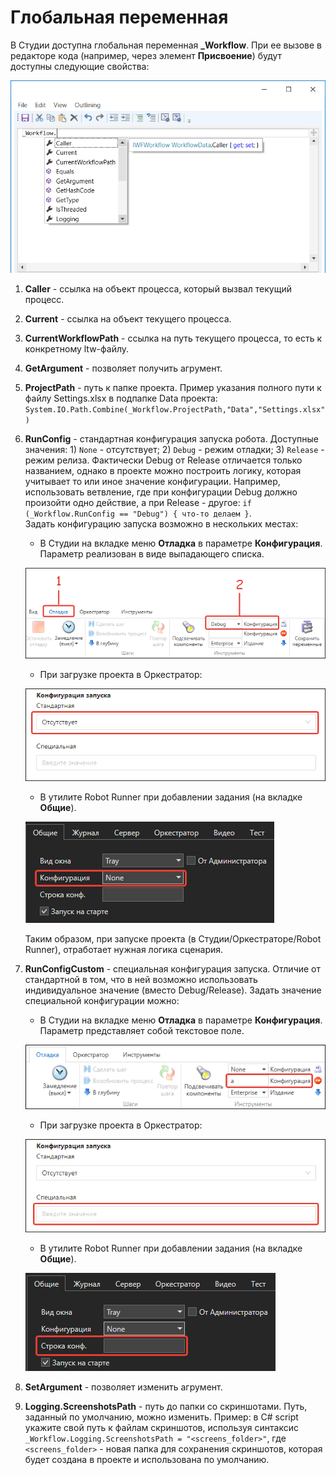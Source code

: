 # Глобальная переменная

В Студии доступна глобальная переменная **\_Workflow**. При ее вызове в редакторе кода (например, через элемент **Присвоение**) будут доступны следующие свойства:

![](<../../.gitbook/assets/workflow.png>)

1. **Caller** - ссылка на объект процесса, который вызвал текущий процесс.
2. **Current** - ccылка на объект текущего процесса.
3. **CurrentWorkflowPath** - ссылка на путь текущего процесса, то есть к конкретному ltw-файлу.
4. **GetArgument** - позволяет получить агрумент.
5. **ProjectPath** - путь к папке проекта. Пример указания полного пути к файлу Settings.xlsx в подпапке Data проекта:
   `System.IO.Path.Combine(_Workflow.ProjectPath,"Data","Settings.xlsx")`
7. **RunConfig** - стандартная конфигурация запуска робота. Доступные значения: 1) `None` - отсутствует; 2) `Debug` - режим отладки; 3) `Release` - режим релиза. Фактически Debug от Release отличается только названием, однако в проекте можно построить логику, которая учитывает то или иное значение конфигурации. Например, использовать ветвление, где при конфигурации Debug должно произойти одно действие, а при Release - другое: `if (_Workflow.RunConfig == "Debug") { что-то делаем }`.\
   Задать конфигурацию запуска возможно в нескольких местах:
   * В Студии на вкладке меню **Отладка** в параметре **Конфигурация**. Параметр реализован в виде выпадающего списка.

   ![](<../../.gitbook/assets/studio-standard-config-robot.png>)

   * При загрузке проекта в Оркестратор:

   ![](<../../.gitbook/assets/orch-robot-config-standard.png>)

   * В утилите Robot Runner при добавлении задания (на вкладке **Общие**).

   ![](<../../.gitbook/assets/runner-config-robot-standard.png>)

   Таким образом, при запуске проекта (в Студии/Оркестраторе/Robot Runner), отработает нужная логика сценария.
     
9. **RunConfigCustom** - специальная конфигурация запуска. Отличие от стандартной в том, что в ней возможно использовать индивидуальное значение (вместо Debug/Release). 
    Задать значение специальной конфигурации можно:
    * В Студии на вкладке меню **Отладка** в параметре **Конфигурация**. Параметр представляет собой текстовое поле.
    
    ![](<../../.gitbook/assets/studio-robot-config-special.png>)

   * При загрузке проекта в Оркестратор:

   ![](<../../.gitbook/assets/orch-robot-config-special.png>)

   * В утилите Robot Runner при добавлении задания (на вкладке **Общие**).

   ![](<../../.gitbook/assets/runner-config-special.png>)

11. **SetArgument** - позволяет изменить агрумент.
12. **Logging.ScreenshotsPath** - путь до папки со скриншотами. Путь, заданный по умолчанию, можно изменить. Пример: в C# script укажите свой путь к файлам скриншотов, используя синтаксис `_Workflow.Logging.ScreenshotsPath = "<screens_folder>"`, где `<screens_folder>` - новая папка для сохранения скриншотов, которая будет создана в проекте и использована по умолчанию.


   


   


   


 

